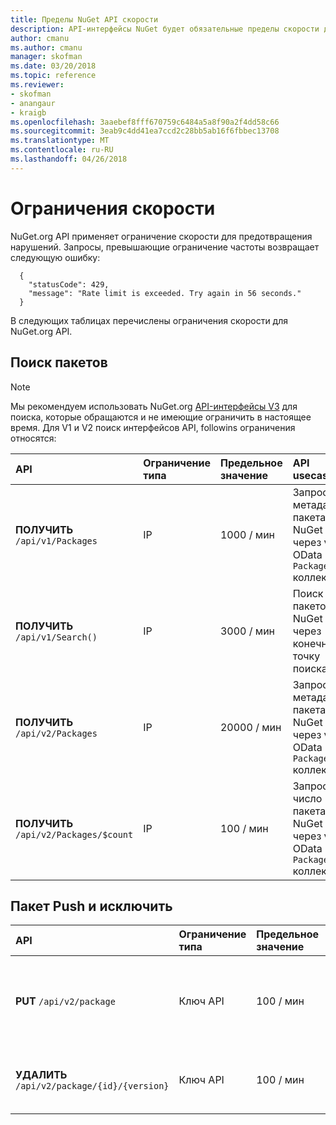 ```yaml
---
title: Пределы NuGet API скорости
description: API-интерфейсы NuGet будет обязательные пределы скорости для предотвращения нарушений.
author: cmanu
ms.author: cmanu
manager: skofman
ms.date: 03/20/2018
ms.topic: reference
ms.reviewer:
- skofman
- anangaur
- kraigb
ms.openlocfilehash: 3aaebef8fff670759c6484a5a8f90a2f4dd58c66
ms.sourcegitcommit: 3eab9c4dd41ea7ccd2c28bb5ab16f6fbbec13708
ms.translationtype: MT
ms.contentlocale: ru-RU
ms.lasthandoff: 04/26/2018
---
```

# <a name="rate-limits"></a>Ограничения скорости

NuGet.org API применяет ограничение скорости для предотвращения нарушений. Запросы, превышающие ограничение частоты возвращает следующую ошибку: 

  ~~~
    {
      "statusCode": 429,
      "message": "Rate limit is exceeded. Try again in 56 seconds."
    }
  ~~~

В следующих таблицах перечислены ограничения скорости для NuGet.org API.

## <a name="package-search"></a>Поиск пакетов

> [!Note]
> Мы рекомендуем использовать NuGet.org [API-интерфейсы V3](https://docs.microsoft.com/nuget/api/search-query-service-resource) для поиска, которые обращаются и не имеющие ограничить в настоящее время. Для V1 и V2 поиск интерфейсов API, followins ограничения относятся:


| API | Ограничение типа | Предельное значение | API usecase |
|:---|:---|:---|:---|
**ПОЛУЧИТЬ** `/api/v1/Packages` | IP | 1000 / мин | Запросить метаданные пакета NuGet через v1 OData `Packages` коллекции |
**ПОЛУЧИТЬ** `/api/v1/Search()` | IP | 3000 / мин | Поиск пакетов NuGet через конечную точку поиска v1 | 
**ПОЛУЧИТЬ** `/api/v2/Packages` | IP | 20000 / мин | Запросить метаданные пакета NuGet через v2 OData `Packages` коллекции | 
**ПОЛУЧИТЬ** `/api/v2/Packages/$count` | IP | 100 / мин | Запросить число пакета NuGet через v2 OData `Packages` коллекции | 

## <a name="package-push-and-unlist"></a>Пакет Push и исключить

| API | Ограничение типа | Предельное значение | APU usecase | 
|:---|:---|:---|:--- |
**PUT** `/api/v2/package` | Ключ API | 100 / мин | Отправьте новый пакет NuGet (версия) через конечную точку принудительной v2 
**УДАЛИТЬ** `/api/v2/package/{id}/{version}` | Ключ API | 100 / мин | Исключить пакет NuGet (версия) через конечную точку v2 
